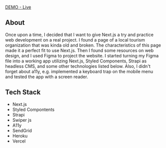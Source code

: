 [DEMO - Live](https://beskid-zielony.vercel.app/)

## About

Once upon a time, I decided that I want to give Next.js a try and practice web development on a real project. I found a page of a local tourism organization that was kinda old and broken. The characteristics of this page made it a perfect fit to use Next.js. Then I found some resources on web design, and I used Figma to project the website. I started turning my Figma file into a working app utilizing Next.js, Styled Components, Strapi as headless CMS, and some other technologies listed below. Also, I didn't forget about a11y, e.g. implemented a keyboard trap on the mobile menu and tested the app with a screen reader.

## Tech Stack

- Next.js
- Styled Compontents
- Strapi
- Swiper js
- A11y
- SendGrid
- Heroku
- Vercel
